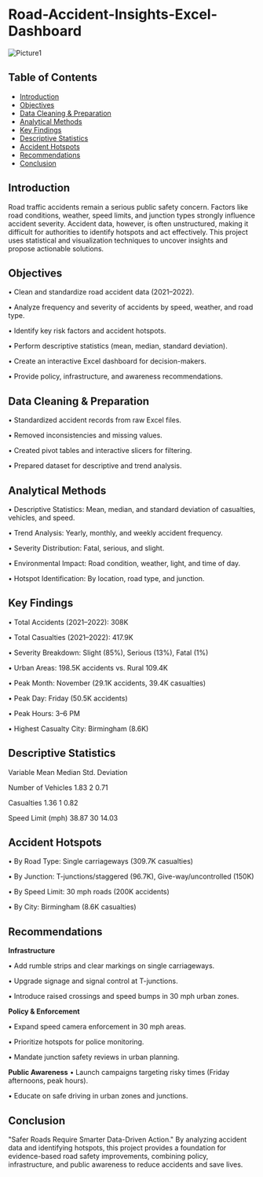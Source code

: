 # Road-Accident-Insights-Excel-Dashboard

![Picture1](https://github.com/user-attachments/assets/325f3812-6584-4955-b5a9-72475e57b8e7)



## Table of Contents
- 	[Introduction](#Introduction)
- 	[Objectives](#Objectives)
- 	[Data Cleaning & Preparation](#Data-Cleaning-&-Preparation)
- 	[Analytical Methods](#Analytical-Methods)
- 	[Key Findings](#Key-Findings)
- 	[Descriptive Statistics](#Descriptive-Statistics)
- 	[Accident Hotspots](#Accident-Hotspots)
- 	[Recommendations](#Recommendations)
- 	[Conclusion](#Conclusion)
  
## Introduction
Road traffic accidents remain a serious public safety concern. Factors like road conditions, weather, speed limits, and junction types strongly influence accident severity. Accident data, however, is often unstructured, making it difficult for authorities to identify hotspots and act effectively.
This project uses statistical and visualization techniques to uncover insights and propose actionable solutions.
## Objectives
•	Clean and standardize road accident data (2021–2022).

•	Analyze frequency and severity of accidents by speed, weather, and road type.

•	Identify key risk factors and accident hotspots.

•	Perform descriptive statistics (mean, median, standard deviation).

•	Create an interactive Excel dashboard for decision-makers.

•	Provide policy, infrastructure, and awareness recommendations.

## Data Cleaning & Preparation
•	Standardized accident records from raw Excel files.

•	Removed inconsistencies and missing values.

•	Created pivot tables and interactive slicers for filtering.

•	Prepared dataset for descriptive and trend analysis.

## Analytical Methods
•	Descriptive Statistics: Mean, median, and standard deviation of casualties, vehicles, and speed.

•	Trend Analysis: Yearly, monthly, and weekly accident frequency.

•	Severity Distribution: Fatal, serious, and slight.

•	Environmental Impact: Road condition, weather, light, and time of day.

•	Hotspot Identification: By location, road type, and junction.

## Key Findings
•	Total Accidents (2021–2022): 308K

•	Total Casualties (2021–2022): 417.9K

•	Severity Breakdown: Slight (85%), Serious (13%), Fatal (1%)

•	Urban Areas: 198.5K accidents vs. Rural 109.4K

•	Peak Month: November (29.1K accidents, 39.4K casualties)

•	Peak Day: Friday (50.5K accidents)

•	Peak Hours: 3–6 PM

•	Highest Casualty City: Birmingham (8.6K)

## Descriptive Statistics
Variable	Mean	Median	Std. Deviation

Number of Vehicles	1.83	2	0.71

Casualties	1.36	1	0.82

Speed Limit (mph)	38.87	30	14.03

## Accident Hotspots
•	By Road Type: Single carriageways (309.7K casualties)

•	By Junction: T-junctions/staggered (96.7K), Give-way/uncontrolled (150K)

•	By Speed Limit: 30 mph roads (200K accidents)

•	By City: Birmingham (8.6K casualties)

## Recommendations
**Infrastructure**

•	Add rumble strips and clear markings on single carriageways.

•	Upgrade signage and signal control at T-junctions.

•	Introduce raised crossings and speed bumps in 30 mph urban zones.

**Policy & Enforcement**

•	Expand speed camera enforcement in 30 mph areas.

•	Prioritize hotspots for police monitoring.

•	Mandate junction safety reviews in urban planning.

**Public Awareness**
•	Launch campaigns targeting risky times (Friday afternoons, peak hours).

•	Educate on safe driving in urban zones and junctions.

## Conclusion
"Safer Roads Require Smarter Data-Driven Action."
By analyzing accident data and identifying hotspots, this project provides a foundation for evidence-based road safety improvements, combining policy, infrastructure, and public awareness to reduce accidents and save lives.
